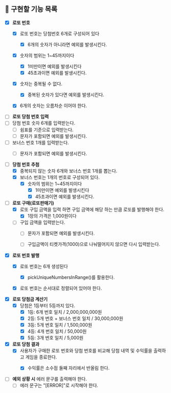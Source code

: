 
## 📄 구현할 기능 목록

- [x] **로또 번호**
    - [x] 로또 번호는 당첨번호 6개로 구성되어 있다
        - [x] 6개의 숫자가 아니라면 예외를 발생시킨다.
    - [x] 숫자의 범위는 1~45까지이다
        - [x] 1미만이면 예외를 발생시킨다
        - [x] 45초과이면 예외를 발생시킨다.
    - [x] 숫자는 중복될 수 없다.
        - [x] 중복된 숫자가 있다면 예외를 발생시킨다.
    - [x] 6개의 숫자는 오름차순 이어야 한다.


- [ ] **로또 당첨 번호 입력**
- [ ] 당첨 번호 숫자 6개를 입력받는다.
    - [ ] 쉼표를 기준으로 입력받는다.
    - [ ] 문자가 포함되면 예외를 발생시킨다.
- [ ] 보너스 번호 1개를 입력받는다.
    - [ ] 문자가 포함되면 예외를 발생시킨다.


- [ ] **당첨 번호 추첨**
    - [x] 중복되지 않는 숫자 6개와 보너스 번호 1개를 뽑는다.
    - [x] 보너스 번호는 1개의 번호로 구성되어 있다.
        - [x] 숫자의 범위는 1~45까지이다
            - [x] 1미만이면 예외를 발생시킨다
            - [x] 45초과이면 예외를 발생시킨다.

- [ ] **로또 구매(로또판매기)**
    - [x] 로또 구입 금액을 입력 하면 구입 금액에 해당 하는 만큼 로또를 발행해야 한다.
        - [x] 1장의 가격은 1,000원이다
    - [ ] 구입 금액을 입력받는다.
        - [ ] 문자가 포함되면 예외를 발생시킨다.
        - [ ] 구입금액이 티켓가격(1000)으로 나눠떨어지지 않으면 다시 입력받는다.


- [x] **로또 번호 발행**
    - [x] 로또 번호는 6개 생성된다
        - [x] pickUniqueNumbersInRange()를 활용한다.
    - [x] 로또 번호는 순서대로 정렬되어 있어야 한다.


- [x] **로또 당첨금 계산기**
    - [x] 당첨은 1등부터 5등까지 있다.
        - [x] 1등: 6개 번호 일치 / 2,000,000,000원
        - [x] 2등: 5개 번호 + 보너스 번호 일치 / 30,000,000원
        - [x] 3등: 5개 번호 일치 / 1,500,000원
        - [x] 4등: 4개 번호 일치 / 50,000원
        - [x] 5등: 3개 번호 일치 / 5,000원

- [x] **로또 당첨 결과**
    - [x] 사용자가 구매한 로또 번호와 당첨 번호를 비교해 당첨 내역 및 수익률을 출력하고 게임을 종료한다.
        - [x] 수익률은 소수점 둘째 자리에서 반올림 한다.


- [ ] **예외 상황 시** 에러 문구를 출력해야 한다.
    - [ ] 에러 문구는 "[ERROR]"로 시작해야 한다.